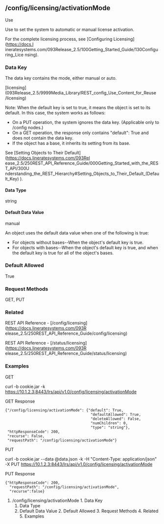 ## /config/licensing/activationMode

Use

Use to set the system to automatic or manual license activation.

For the complete licensing process, see [Configuring Licensing](https://docs.l
ineratesystems.com/093Release_2.5/100Getting_Started_Guide/130Configuring_Lice
nsing).

### Data Key

The data key contains the mode, either manual or auto.

[licensing](093Release_2.5/9999Media_Library/REST_config_Use_Content_for_Reuse
/licensing)

Note: When the default key is set to true, it means the object is set to its
default. In this case, the system works as follows:

  * On a PUT operation, the system ignores the data key. (Applicable only to /config nodes.)
  * On a GET operation, the response only contains "default": True and does not contain the data key.
  * If the object has a base, it inherits its setting from its base.

See [Setting Objects to Their Default](https://docs.lineratesystems.com/093Rel
ease_2.5/250REST_API_Reference_Guide/000Getting_Started_with_the_REST_API/300U
nderstanding_the_REST_Hierarchy#Setting_Objects_to_Their_Default_(Default_Key)
).

#### Data Type

string

#### Default Data Value

manual

An object uses the default data value when one of the following is true:

  * For objects without bases--When the object's default key is true.
  * For objects with bases--When the object's default key is true, and when the default key is true for all of the object's bases.

### Default Allowed

True

### Request Methods

GET, PUT

### Related

REST API Reference - [/config/licensing](https://docs.lineratesystems.com/093R
elease_2.5/250REST_API_Reference_Guide/config/licensing)

REST API Reference - [/status/licensing](https://docs.lineratesystems.com/093R
elease_2.5/250REST_API_Reference_Guide/status/licensing)

### Examples

GET

curl -b cookie.jar -k
https://10.1.2.3:8443/lrs/api/v1.0/config/licensing/activationMode

GET Response

    
    
    {"/config/licensing/activationMode": {"default": True,
                                           "defaultAllowed": True,
                                           "deleteAllowed": False,
                                           "numChildren": 0,
                                           "type": "string"},
     "httpResponseCode": 200,
     "recurse": False,
     "requestPath": "/config/licensing/activationMode"}
    

PUT

curl -b cookie.jar --data @data.json -k -H "Content-Type: application/json" -X
PUT https://10.1.2.3:8443/lrs/api/v1.0/config/licensing/activationMode

PUT Response

    
    
    {"httpResponseCode": 200,
      "requestPath": "/config/licensing/activationMode",
      "recurse":false}

  1. /config/licensing/activationMode
    1. Data Key
      1. Data Type
      2. Default Data Value
    2. Default Allowed
    3. Request Methods
    4. Related
    5. Examples


